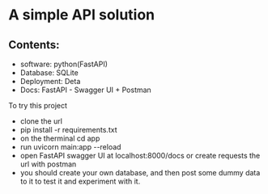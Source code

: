 
# A simple API solution 


## Contents: 
  - software: python(FastAPI) 
  - Database: SQLite 
  - Deployment: Deta 
  - Docs: FastAPI - Swagger UI + Postman 
  
To try this project
  - clone the url 
  - pip install -r requirements.txt 
  - on the therminal cd app 
  - run uvicorn main:app --reload 
  - open FastAPI swagger UI at localhost:8000/docs or create requests the url with postman 
  - you should create your own database, and then post some dummy data to it to test it and experiment with it. 


